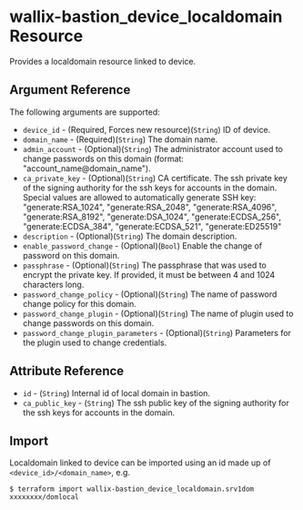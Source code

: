 # wallix-bastion_device_localdomain Resource

Provides a localdomain resource linked to device.

## Argument Reference

The following arguments are supported:

* `device_id` - (Required, Forces new resource)(`String`) ID of device.
* `domain_name` - (Required)(`String`) The domain name.
* `admin_account` - (Optional)(`String`) The administrator account used to change passwords on this domain (format: "account_name@domain_name").
* `ca_private_key` - (Optional)(`String`) CA certificate. The ssh private key of the signing authority for the ssh keys for accounts in the domain. Special values are allowed to automatically generate SSH key: "generate:RSA_1024", "generate:RSA_2048", "generate:RSA_4096", "generate:RSA_8192", "generate:DSA_1024", "generate:ECDSA_256", "generate:ECDSA_384", "generate:ECDSA_521", "generate:ED25519"
* `description` - (Optional)(`String`) The domain description.
* `enable_password_change` - (Optional)(`Bool`) Enable the change of password on this domain.
* `passphrase` - (Optional)(`String`) The passphrase that was used to encrypt the private key. If provided, it must be between 4 and 1024 characters long.
* `password_change_policy` - (Optional)(`String`) The name of password change policy for this domain.
* `password_change_plugin` - (Optional)(`String`) The name of plugin used to change passwords on this domain.
* `password_change_plugin_parameters` - (Optional)(`String`) Parameters for the plugin used to change credentials.

## Attribute Reference

* `id` - (`String`) Internal id of local domain in bastion.
* `ca_public_key` - (`String`) The ssh public key of the signing authority for the ssh keys for accounts in the domain.

## Import

Localdomain linked to device can be imported using an id made up of `<device_id>/<domain_name>`, e.g.

```
$ terraform import wallix-bastion_device_localdomain.srv1dom xxxxxxxx/domlocal
```
